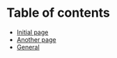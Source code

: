 # Table of contents

* [Initial page](README.md)
* [Another page](another.md)
* [General](general.md)
